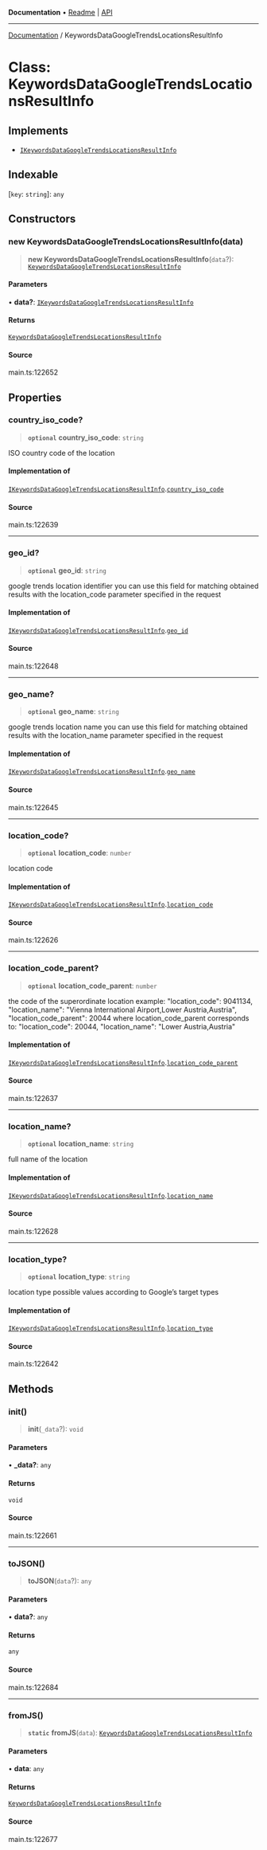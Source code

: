 **Documentation** • [Readme](../README.md) \| [API](../globals.md)

***

[Documentation](../README.md) / KeywordsDataGoogleTrendsLocationsResultInfo

# Class: KeywordsDataGoogleTrendsLocationsResultInfo

## Implements

- [`IKeywordsDataGoogleTrendsLocationsResultInfo`](../interfaces/IKeywordsDataGoogleTrendsLocationsResultInfo.md)

## Indexable

 \[`key`: `string`\]: `any`

## Constructors

### new KeywordsDataGoogleTrendsLocationsResultInfo(data)

> **new KeywordsDataGoogleTrendsLocationsResultInfo**(`data`?): [`KeywordsDataGoogleTrendsLocationsResultInfo`](KeywordsDataGoogleTrendsLocationsResultInfo.md)

#### Parameters

• **data?**: [`IKeywordsDataGoogleTrendsLocationsResultInfo`](../interfaces/IKeywordsDataGoogleTrendsLocationsResultInfo.md)

#### Returns

[`KeywordsDataGoogleTrendsLocationsResultInfo`](KeywordsDataGoogleTrendsLocationsResultInfo.md)

#### Source

main.ts:122652

## Properties

### country\_iso\_code?

> **`optional`** **country\_iso\_code**: `string`

ISO country code of the location

#### Implementation of

[`IKeywordsDataGoogleTrendsLocationsResultInfo`](../interfaces/IKeywordsDataGoogleTrendsLocationsResultInfo.md).[`country_iso_code`](../interfaces/IKeywordsDataGoogleTrendsLocationsResultInfo.md#country_iso_code)

#### Source

main.ts:122639

***

### geo\_id?

> **`optional`** **geo\_id**: `string`

google trends location identifier
you can use this field for matching obtained results with the location_code parameter specified in the request

#### Implementation of

[`IKeywordsDataGoogleTrendsLocationsResultInfo`](../interfaces/IKeywordsDataGoogleTrendsLocationsResultInfo.md).[`geo_id`](../interfaces/IKeywordsDataGoogleTrendsLocationsResultInfo.md#geo_id)

#### Source

main.ts:122648

***

### geo\_name?

> **`optional`** **geo\_name**: `string`

google trends location name
you can use this field for matching obtained results with the location_name parameter specified in the request

#### Implementation of

[`IKeywordsDataGoogleTrendsLocationsResultInfo`](../interfaces/IKeywordsDataGoogleTrendsLocationsResultInfo.md).[`geo_name`](../interfaces/IKeywordsDataGoogleTrendsLocationsResultInfo.md#geo_name)

#### Source

main.ts:122645

***

### location\_code?

> **`optional`** **location\_code**: `number`

location code

#### Implementation of

[`IKeywordsDataGoogleTrendsLocationsResultInfo`](../interfaces/IKeywordsDataGoogleTrendsLocationsResultInfo.md).[`location_code`](../interfaces/IKeywordsDataGoogleTrendsLocationsResultInfo.md#location_code)

#### Source

main.ts:122626

***

### location\_code\_parent?

> **`optional`** **location\_code\_parent**: `number`

the code of the superordinate location
example:
"location_code": 9041134,
"location_name": "Vienna International Airport,Lower Austria,Austria",
"location_code_parent": 20044
where location_code_parent corresponds to:
"location_code": 20044,
"location_name": "Lower Austria,Austria"

#### Implementation of

[`IKeywordsDataGoogleTrendsLocationsResultInfo`](../interfaces/IKeywordsDataGoogleTrendsLocationsResultInfo.md).[`location_code_parent`](../interfaces/IKeywordsDataGoogleTrendsLocationsResultInfo.md#location_code_parent)

#### Source

main.ts:122637

***

### location\_name?

> **`optional`** **location\_name**: `string`

full name of the location

#### Implementation of

[`IKeywordsDataGoogleTrendsLocationsResultInfo`](../interfaces/IKeywordsDataGoogleTrendsLocationsResultInfo.md).[`location_name`](../interfaces/IKeywordsDataGoogleTrendsLocationsResultInfo.md#location_name)

#### Source

main.ts:122628

***

### location\_type?

> **`optional`** **location\_type**: `string`

location type
possible values according to Google’s target types

#### Implementation of

[`IKeywordsDataGoogleTrendsLocationsResultInfo`](../interfaces/IKeywordsDataGoogleTrendsLocationsResultInfo.md).[`location_type`](../interfaces/IKeywordsDataGoogleTrendsLocationsResultInfo.md#location_type)

#### Source

main.ts:122642

## Methods

### init()

> **init**(`_data`?): `void`

#### Parameters

• **\_data?**: `any`

#### Returns

`void`

#### Source

main.ts:122661

***

### toJSON()

> **toJSON**(`data`?): `any`

#### Parameters

• **data?**: `any`

#### Returns

`any`

#### Source

main.ts:122684

***

### fromJS()

> **`static`** **fromJS**(`data`): [`KeywordsDataGoogleTrendsLocationsResultInfo`](KeywordsDataGoogleTrendsLocationsResultInfo.md)

#### Parameters

• **data**: `any`

#### Returns

[`KeywordsDataGoogleTrendsLocationsResultInfo`](KeywordsDataGoogleTrendsLocationsResultInfo.md)

#### Source

main.ts:122677
